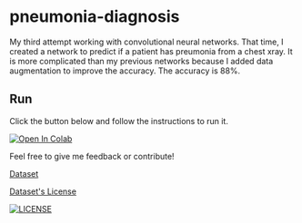 # pneumonia-diagnosis

My third attempt working with convolutional neural networks. That time, I created a network to predict if a patient has preumonia from a chest xray. It is more
complicated than my previous networks because I added data augmentation to improve the accuracy. The accuracy is 88%. 

## Run 

Click the button below and follow the instructions to run it.

[![Open In Colab](https://colab.research.google.com/assets/colab-badge.svg)](https://colab.research.google.com/github/Stavrospanakakis/pneumonia-diagnosis/blob/master/pneumonia_diagnosis.ipynb)

Feel free to give me feedback or contribute!

[Dataset](https://www.kaggle.com/paultimothymooney/chest-xray-pneumonia)

[Dataset's License](https://creativecommons.org/licenses/by/4.0/)

[![LICENSE](https://img.shields.io/apm/l/vim-mode)](https://github.com/Stavrospanakakis/pneumonia-diagnosis/blob/master/LICENSE)

